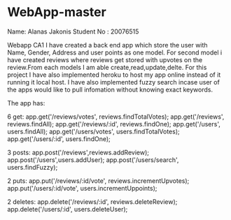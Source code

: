 # WebApp-master

Name: Alanas Jakonis
Student No : 20076515

Webapp CA1 I have created a back end app which store the user with Name, Gender, Address and user points as one model.
For second model i have created reviews where reviews get stored with upvotes on the review.From each models I am able create,read,update,delte.
For this project I have also implemented heroku to host my app online instead of it running it local host. 
I have also implemented fuzzy search incase user of the apps would like to pull infomation without knowing exact keywords.

The app has:

6 get: 
app.get('/reviews/votes', reviews.findTotalVotes);
app.get('/reviews', reviews.findAll);
app.get('/reviews/:id', reviews.findOne);
app.get('/users', users.findAll);
app.get('/users/votes', users.findTotalVotes);
app.get('/users/:id', users.findOne);

3 posts:
app.post('/reviews',reviews.addReview);
app.post('/users',users.addUser);
app.post('/users/search', users.findFuzzy);

2 puts:
app.put('/reviews/:id/vote', reviews.incrementUpvotes);
app.put('/users/:id/vote', users.incrementUppoints);

2 deletes:
app.delete('/reviews/:id', reviews.deleteReview);
app.delete('/users/:id', users.deleteUser);
